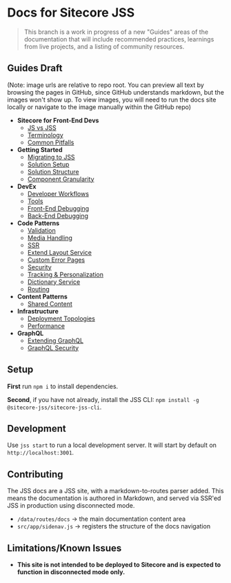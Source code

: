 # Docs for Sitecore JSS

> This branch is a work in progress of a new "Guides" areas of the documentation that will include recommended practices, learnings from live projects, and a listing of community resources.

## Guides Draft
(Note: image urls are relative to repo root. You can preview all text by browsing the pages in GitHub, since GitHub understands markdown, but the images won't show up. To view images, you will need to run the docs site locally or navigate to the image manually within the GitHub repo)

* **Sitecore for Front-End Devs**	
	* [JS vs JSS](https://github.com/Sitecore/jss/tree/guides/docs/data/routes/guides/sitecore-for-feds/js-vs-jss/en.md) 
	* [Terminology](https://github.com/Sitecore/jss/tree/guides/docs/data/routes/guides/sitecore-for-feds/terminology/en.md) 
	* [Common Pitfalls](https://github.com/Sitecore/jss/tree/guides/docs/data/routes/guides/sitecore-for-feds/common-pitfalls/en.md) 
* **Getting Started**	
	* [Migrating to JSS](https://github.com/Sitecore/jss/tree/guides/docs/data/routes/guides/getting-started/migrating-to-jss/en.md) 
	* [Solution Setup](https://github.com/Sitecore/jss/tree/guides/docs/data/routes/guides/getting-started/solution-setup/en.md) 
	* [Solution Structure](https://github.com/Sitecore/jss/tree/guides/docs/data/routes/guides/getting-started/solution-structure/en.md) 
	* [Component Granularity](https://github.com/Sitecore/jss/tree/guides/docs/data/routes/guides/getting-started/component-granularity/en.md) 
* **DevEx**	
	* [Developer Workflows](https://github.com/Sitecore/jss/tree/guides/docs/data/routes/guides/devex/developer-workflows/en.md) 
	* [Tools](https://github.com/Sitecore/jss/tree/guides/docs/data/routes/guides/devex/tools/en.md) 
	* [Front-End Debugging](https://github.com/Sitecore/jss/tree/guides/docs/data/routes/guides/devex/front-end-debugging/en.md) 
	* [Back-End Debugging](https://github.com/Sitecore/jss/tree/guides/docs/data/routes/guides/devex/back-end-debugging/en.md) 
* **Code Patterns**	
	* [Validation](https://github.com/Sitecore/jss/tree/guides/docs/data/routes/guides/code-patterns/validation/en.md) 
	* [Media Handling](https://github.com/Sitecore/jss/tree/guides/docs/data/routes/guides/code-patterns/media-handling/en.md) 
	* [SSR](https://github.com/Sitecore/jss/tree/guides/docs/data/routes/guides/code-patterns/ssr/en.md) 
	* [Extend Layout Service](https://github.com/Sitecore/jss/tree/guides/docs/data/routes/guides/code-patterns/extend-layout-service/en.md) 
	* [Custom Error Pages](https://github.com/Sitecore/jss/tree/guides/docs/data/routes/guides/code-patterns/custom-error-pages/en.md) 
	* [Security](https://github.com/Sitecore/jss/tree/guides/docs/data/routes/guides/code-patterns/security/en.md) 
	* [Tracking & Personalization](https://github.com/Sitecore/jss/tree/guides/docs/data/routes/guides/code-patterns/tracking-and-personalization/en.md) 
	* [Dictionary Service](https://github.com/Sitecore/jss/tree/guides/docs/data/routes/guides/code-patterns/dictionary-service/en.md) 
	* [Routing](https://github.com/Sitecore/jss/tree/guides/docs/data/routes/guides/code-patterns/routing/en.md) 
* **Content Patterns**
	* [Shared Content](https://github.com/Sitecore/jss/tree/guides/docs/data/routes/guides/content-patterns/shared-content/en.md) 
* **Infrastructure**
	* [Deployment Topologies](https://github.com/Sitecore/jss/tree/guides/docs/data/routes/guides/infrastructure/deployment-topologies/en.md) 
	* [Performance](https://github.com/Sitecore/jss/tree/guides/docs/data/routes/guides/infrastructure/performance/en.md) 
* **GraphQL**
	* [Extending GraphQL](https://github.com/Sitecore/jss/tree/guides/docs/data/routes/guides/graphql/extending/en.md) 
	* [GraphQL Security](https://github.com/Sitecore/jss/tree/guides/docs/data/routes/guides/graphql/security/en.md)

## Setup

**First** run `npm i` to install dependencies.

**Second**, if you have not already, install the JSS CLI: `npm install -g @sitecore-jss/sitecore-jss-cli`.

## Development

Use `jss start` to run a local development server. It will start by default on `http://localhost:3001`.

## Contributing

The JSS docs are a JSS site, with a markdown-to-routes parser added. This means the documentation is authored in Markdown, and served via SSR'ed JSS in production using disconnected mode.

* `/data/routes/docs` -> the main documentation content area
* `src/app/sidenav.js` -> registers the structure of the docs navigation

## Limitations/Known Issues

* **This site is not intended to be deployed to Sitecore and is expected to function in disconnected mode only.**
